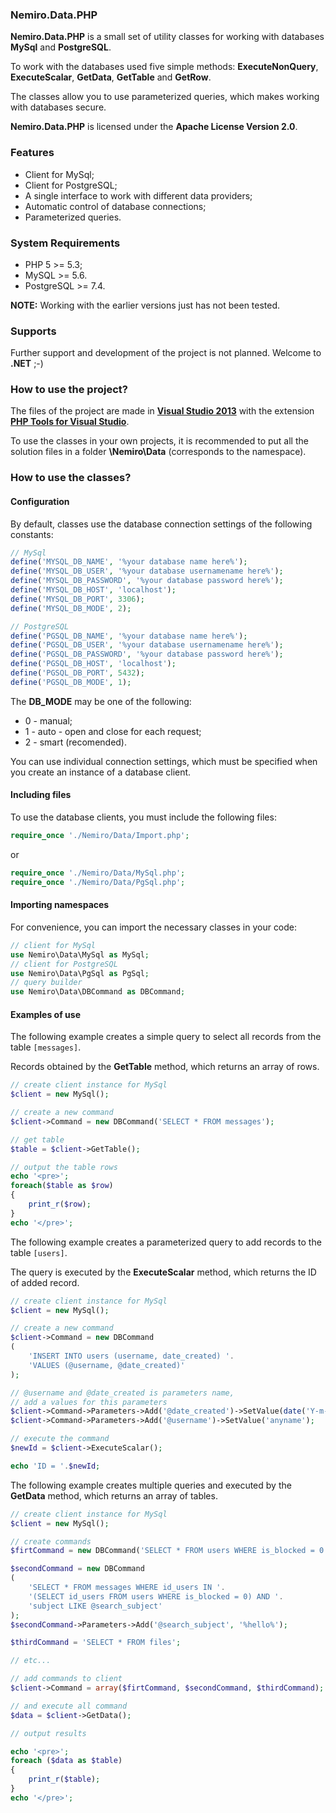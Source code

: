 ﻿### Nemiro.Data.PHP

**Nemiro.Data.PHP** is a small set of utility classes for working with databases **MySql** and **PostgreSQL**.

To work with the databases used five simple methods: **ExecuteNonQuery**, **ExecuteScalar**, **GetData**, **GetTable** and **GetRow**.

The classes allow you to use parameterized queries, which makes working with databases secure.

**Nemiro.Data.PHP** is licensed under the **Apache License Version 2.0**.

### Features

* Client for MySql;
* Client for PostgreSQL;
* A single interface to work with different data providers;
* Automatic control of database connections;
* Parameterized queries.

### System Requirements

* PHP 5 >= 5.3;
* MySQL >= 5.6.
* PostgreSQL >= 7.4.

**NOTE:** Working with the earlier versions just has not been tested.

### Supports

Further support and development of the project is not planned. Welcome to **.NET** ;-)

### How to use the project?

The files of the project are made in **[Visual Studio 2013](https://www.visualstudio.com/)** with the extension **[PHP Tools for Visual Studio](https://visualstudiogallery.msdn.microsoft.com/6eb51f05-ef01-4513-ac83-4c5f50c95fb5)**.

To use the classes in your own projects, it is recommended to put all the solution files in a folder **\Nemiro\Data** (corresponds to the namespace).

### How to use the classes?

#### Configuration

By default, classes use the database connection settings of the following constants:

```PHP
// MySql
define('MYSQL_DB_NAME', '%your database name here%');
define('MYSQL_DB_USER', '%your database usernamename here%');
define('MYSQL_DB_PASSWORD', '%your database password here%');
define('MYSQL_DB_HOST', 'localhost');
define('MYSQL_DB_PORT', 3306);
define('MYSQL_DB_MODE', 2);

// PostgreSQL
define('PGSQL_DB_NAME', '%your database name here%');
define('PGSQL_DB_USER', '%your database usernamename here%');
define('PGSQL_DB_PASSWORD', '%your database password here%');
define('PGSQL_DB_HOST', 'localhost');
define('PGSQL_DB_PORT', 5432);
define('PGSQL_DB_MODE', 1);
```

The **DB_MODE** may be one of the following:

* 0 - manual;
* 1 - auto - open and close for each request;
* 2 - smart (recomended).

You can use individual connection settings, which must be specified when you create an instance of a database client.

#### Including files

To use the database clients, you must include the following files:

```PHP
require_once './Nemiro/Data/Import.php';
```

or

```PHP
require_once './Nemiro/Data/MySql.php';
require_once './Nemiro/Data/PgSql.php';
```

#### Importing namespaces

For convenience, you can import the necessary classes in your code:

```PHP
// client for MySql
use Nemiro\Data\MySql as MySql;
// client for PostgreSQL
use Nemiro\Data\PgSql as PgSql;
// query builder
use Nemiro\Data\DBCommand as DBCommand;
```

#### Examples of use

The following example creates a simple query to select all records from the table `[messages]`.

Records obtained by the **GetTable** method, which returns an array of rows.

```PHP
// create client instance for MySql
$client = new MySql();

// create a new command
$client->Command = new DBCommand('SELECT * FROM messages');

// get table
$table = $client->GetTable();

// output the table rows
echo '<pre>';
foreach($table as $row)
{
	print_r($row);
}
echo '</pre>';
```

The following example creates a parameterized query to add records to the table `[users]`.

The query is executed by the **ExecuteScalar** method, which returns the ID of added record.

```PHP
// create client instance for MySql
$client = new MySql();

// create a new command
$client->Command = new DBCommand
(
	'INSERT INTO users (username, date_created) '.
	'VALUES (@username, @date_created)'
);

// @username and @date_created is parameters name, 
// add a values for this parameters
$client->Command->Parameters->Add('@date_created')->SetValue(date('Y-m-d H-i-s'));
$client->Command->Parameters->Add('@username')->SetValue('anyname');

// execute the command
$newId = $client->ExecuteScalar();

echo 'ID = '.$newId;
```

The following example creates multiple queries and executed by the **GetData** method, which returns an array of tables.

```PHP
// create client instance for MySql
$client = new MySql();

// create commands
$firtCommand = new DBCommand('SELECT * FROM users WHERE is_blocked = 0');

$secondCommand = new DBCommand
(
	'SELECT * FROM messages WHERE id_users IN '.
	'(SELECT id_users FROM users WHERE is_blocked = 0) AND '.
	'subject LIKE @search_subject'
);
$secondCommand->Parameters->Add('@search_subject', '%hello%');

$thirdCommand = 'SELECT * FROM files';

// etc...

// add commands to client
$client->Command = array($firtCommand, $secondCommand, $thirdCommand);

// and execute all command
$data = $client->GetData();

// output results

echo '<pre>';
foreach ($data as $table)
{
	print_r($table);
}
echo '</pre>';
```